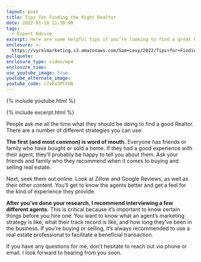 ```yaml
---
layout: post
title: Tips for Finding the Right Realtor
date: 2022-01-18 11:30:00
tags:
  - Expert Advice
excerpt: Here are some helpful tips if you’re looking to find a great Realtor to hire.
enclosure: >-
  https://vyralmarketing.s3.amazonaws.com/Sam+Levy/2022/Tips+for+Finding+the+Right+Realtor.mp4
pullquote:
enclosure_type: video/mp4
enclosure_time:
use_youtube_image: true
youtube_alternate_image:
youtube_code: c7vFa3PtFOA
---
```

{% include youtube.html %}

{% include excerpt.html %}

People ask me all the time what they should be doing to find a good Realtor. There are a number of different strategies you can use:

**The first (and most common) is word of mouth.** Everyone has friends or family who have bought or sold a home. If they had a good experience with their agent, they’ll probably be happy to tell you about them. Ask your friends and family who they recommend when it comes to buying and selling real estate.

Next, seek them out online. Look at Zillow and Google Reviews, as well as their other content. You’ll get to know the agents better and get a feel for the kind of experience they provide.

**After you’ve done your research, I recommend interviewing a few different agents.** This is critical because it’s important to know certain things before you hire one. You want to know what an agent’s marketing strategy is like, what their track record is like, and how long they’ve been in the business. If you're buying or selling, it’s always recommended to use a real estate professional to facilitate a beneficial transaction.

If you have any questions for me, don’t hesitate to reach out via phone or email. I look forward to hearing from you soon.
